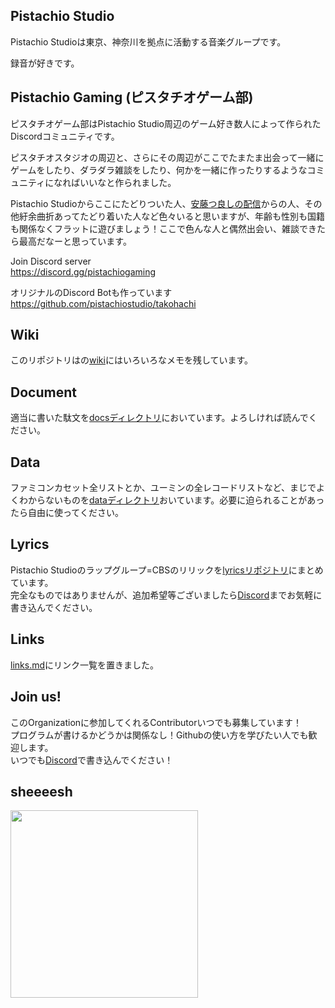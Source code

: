 ## Pistachio Studio

Pistachio Studioは東京、神奈川を拠点に活動する音楽グループです。

録音が好きです。

## Pistachio Gaming (ピスタチオゲーム部)

ピスタチオゲーム部はPistachio Studio周辺のゲーム好き数人によって作られたDiscordコミュニティです。

ピスタチオスタジオの周辺と、さらにその周辺がここでたまたま出会って一緒にゲームをしたり、ダラダラ雑談をしたり、何かを一緒に作ったりするようなコミュニティになればいいなと作られました。  
  
Pistachio Studioからここにたどりついた人、[安藤つ良しの配信](https://www.twitch.tv/tsuyoshi_ando)からの人、その他紆余曲折あってたどり着いた人など色々いると思いますが、年齢も性別も国籍も関係なくフラットに遊びましょう！ここで色んな人と偶然出会い、雑談できたら最高だなーと思っています。  

Join Discord server  
https://discord.gg/pistachiogaming

オリジナルのDiscord Botも作っています  
https://github.com/pistachiostudio/takohachi

## Wiki

このリポジトリはの[wiki](https://github.com/pistachiostudio/gaming/wiki)にはいろいろなメモを残しています。  

## Document

適当に書いた駄文を[docsディレクトリ](https://github.com/pistachiostudio/gaming/tree/main/docs)においています。よろしければ読んでください。  

## Data

ファミコンカセット全リストとか、ユーミンの全レコードリストなど、まじでよくわからないものを[dataディレクトリ](https://github.com/pistachiostudio/gaming/tree/main/data)おいています。必要に迫られることがあったら自由に使ってください。

## Lyrics

Pistachio Studioのラップグループ=CBSのリリックを[lyricsリポジトリ](https://github.com/pistachiostudio/lyrics)にまとめています。  
完全なものではありませんが、追加希望等ございましたら[Discord](https://discord.gg/pistachiogaming)までお気軽に書き込んでください。

## Links

[links.md](https://github.com/pistachiostudio/gaming/blob/main/links.md)にリンク一覧を置きました。

## Join us!

このOrganizationに参加してくれるContributorいつでも募集しています！  
プログラムが書けるかどうかは関係なし！Githubの使い方を学びたい人でも歓迎します。  
いつでも[Discord](https://discord.gg/pistachiogaming)で書き込んでください！

## sheeeesh

<img src="https://user-images.githubusercontent.com/4445606/129143937-ce2f95cc-3a98-4030-bc3c-b2f37a96b0f4.gif" width="300">  
